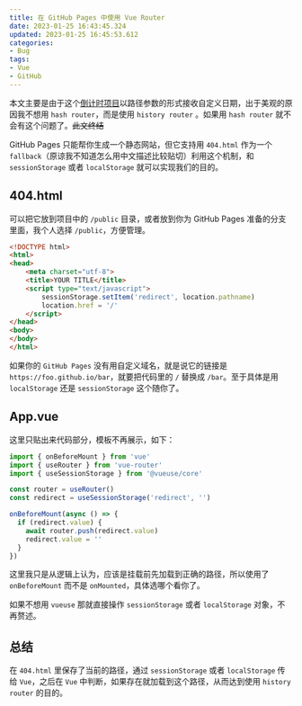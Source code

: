 ```yaml
---
title: 在 GitHub Pages 中使用 Vue Router 
date: 2023-01-25 16:43:45.324
updated: 2023-01-25 16:45:53.612
categories: 
- Bug
tags: 
- Vue
- GitHub
---
```


本文主要是由于这个[倒计时项目](https://github.com/hikariyo/countdown)以路径参数的形式接收自定义日期，出于美观的原因我不想用 `hash router`，而是使用 `history router` 。如果用 `hash router` 就不会有这个问题了。~~此文终结~~

GitHub Pages 只能帮你生成一个静态网站，但它支持用 `404.html` 作为一个 `fallback`（原谅我不知道怎么用中文描述比较贴切）利用这个机制，和 `sessionStorage` 或者 `localStorage` 就可以实现我们的目的。

## 404.html

可以把它放到项目中的 `/public` 目录，或者放到你为 GitHub Pages 准备的分支里面，我个人选择 `/public`，方便管理。

```html
<!DOCTYPE html>
<html>
<head>
    <meta charset="utf-8">
    <title>YOUR TITLE</title>
    <script type="text/javascript">
        sessionStorage.setItem('redirect', location.pathname)
        location.href = '/'
    </script>
</head>
<body>
</body>
</html>
```

如果你的 `GitHub Pages` 没有用自定义域名，就是说它的链接是 `https://foo.github.io/bar`，就要把代码里的 `/` 替换成 `/bar`。至于具体是用 `localStorage` 还是 `sessionStorage` 这个随你了。


## App.vue

这里只贴出来代码部分，模板不再展示，如下：

```typescript
import { onBeforeMount } from 'vue'
import { useRouter } from 'vue-router'
import { useSessionStorage } from '@vueuse/core'

const router = useRouter()
const redirect = useSessionStorage('redirect', '')

onBeforeMount(async () => {
  if (redirect.value) {
    await router.push(redirect.value)
    redirect.value = ''
  }
})
```

这里我只是从逻辑上认为，应该是挂载前先加载到正确的路径，所以使用了 `onBeforeMount` 而不是 `onMounted`，具体选哪个看你了。

如果不想用 `vueuse` 那就直接操作 `sessionStorage` 或者 `localStorage` 对象，不再赘述。

## 总结

在 `404.html` 里保存了当前的路径，通过 `sessionStorage` 或者 `localStorage` 传给 `Vue`，之后在 `Vue` 中判断，如果存在就加载到这个路径，从而达到使用 `history router` 的目的。
